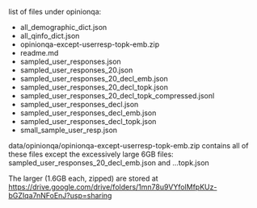 list of files under opinionqa:

- all_demographic_dict.json
- all_qinfo_dict.json
- opinionqa-except-userresp-topk-emb.zip
- readme.md
- sampled_user_responses.json
- sampled_user_responses_20.json
- sampled_user_responses_20_decl_emb.json
- sampled_user_responses_20_decl_topk.json
- sampled_user_responses_20_decl_topk_compressed.jsonl
- sampled_user_responses_decl.json
- sampled_user_responses_decl_emb.json
- sampled_user_responses_decl_topk.json
- small_sample_user_resp.json

data/opinionqa/opinionqa-except-userresp-topk-emb.zip contains all of these files except the excessively large 6GB files:
sampled_user_responses_20_decl_emb.json and ...topk.json

The larger (1.6GB each, zipped) are stored at https://drive.google.com/drive/folders/1mn78u9VYfolMfpKUz-bGZIqa7nNFoEnJ?usp=sharing